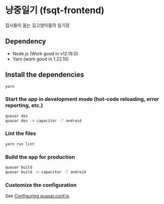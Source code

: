 # 냥중일기 (fsqt-frontend)

집사들이 돕는 길고양이들의 일기장

## Dependency

* Node.js (Work good in v12.19.0)
* Yarn (work good in 1.22.10)

## Install the dependencies
```bash
yarn
```

### Start the app in development mode (hot-code reloading, error reporting, etc.)
```bash
quasar dev
quasar dev -m capacitor -T android
```

### Lint the files
```bash
yarn run lint
```

### Build the app for production
```bash
quasar build
quasar build -m capacitor -T android
```

### Customize the configuration
See [Configuring quasar.conf.js](https://quasar.dev/quasar-cli/quasar-conf-js).

